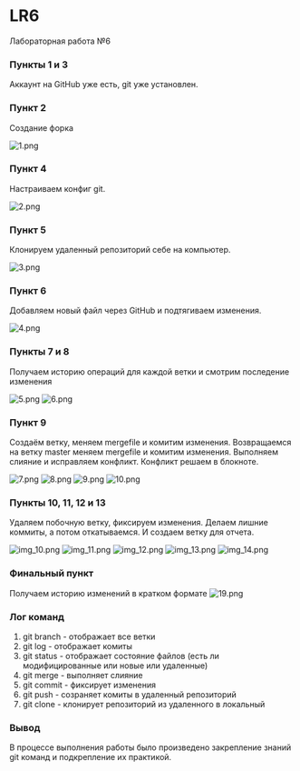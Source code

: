 # LR6
Лабораторная работа №6

### Пункты 1 и 3
Аккаунт на GitHub уже есть, git уже установлен.

### Пункт 2
Создание форка

![1.png](screenshots%2Fimg.png)

### Пункт 4
Настраиваем конфиг git.

![2.png](screenshots%2Fimg_1.png)

### Пункт 5
Клонируем удаленный репозиторий себе на компьютер.

![3.png](screenshots%2Fimg_2.png)

### Пункт 6
Добавляем новый файл через GitHub и подтягиваем изменения.

![4.png](screenshots%2Fimg_3.png)

### Пункты 7 и 8
Получаем историю операций для каждой ветки и смотрим последение изменения

![5.png](screenshots%2Fimg_4.png)
![6.png](screenshots%2Fimg_5.png)

### Пункт 9
Создаём ветку, меняем mergefile и комитим изменения.
Возвращаемся на ветку master меняем mergefile и комитим изменения.
Выполняем слияние и исправляем конфликт.
Конфликт решаем в блокноте.

![7.png](screenshots%2Fimg_6.png)
![8.png](screenshots%2Fimg_7.png)
![9.png](screenshots%2Fimg_8.png)
![10.png](screenshots%2Fimg_9.png)

### Пункты 10, 11, 12 и 13
Удаляем побочную ветку, фиксируем изменения.
Делаем лишние коммиты, а потом откатываемся.
И создаем ветку для отчета.

![img_10.png](screenshots%2Fimg_10.png)
![img_11.png](screenshots%2Fimg_11.png)
![img_12.png](screenshots%2Fimg_12.png)
![img_13.png](screenshots%2Fimg_13.png)
![img_14.png](screenshots%2Fimg_14.png)

### Финальный пункт
Получаем историю изменений в кратком формате
![19.png](screenshots%2F19.png)

### Лог команд
1. git branch - отображает все ветки
2. git log - отображает комиты
3. git status - отображает состояние файлов (есть ли модифицированные или новые или удаленные)
4. git merge - выполняет слияние
5. git commit - фиксирует изменения
6. git push - созраняет комиты в удаленный репозиторий
7. git clone - клонирует репозиторий из удаленного в локальный

### Вывод
В процессе выполнения работы было произведено закрепление знаний git команд и подкрепление их практикой. 